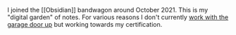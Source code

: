 I joined the [[Obsidian]] bandwagon around October 2021. This is my "digital garden" of notes. For various reasons I don't currently [work with the garage door up](https://notes.andymatuschak.org/Work_with_the_garage_door_up)  but working towards my certification.

